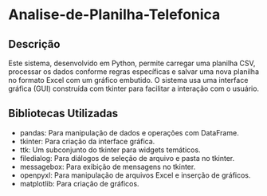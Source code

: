 # Analise-de-Planilha-Telefonica

## Descrição

Este sistema, desenvolvido em Python, permite carregar uma planilha CSV, processar os dados conforme regras específicas e salvar uma nova planilha no formato Excel com um gráfico embutido. O sistema usa uma interface gráfica (GUI) construída com tkinter para facilitar a interação com o usuário.

## Bibliotecas Utilizadas

- pandas: Para manipulação de dados e operações com DataFrame.
- tkinter: Para criação da interface gráfica.
- ttk: Um subconjunto do tkinter para widgets temáticos.
- filedialog: Para diálogos de seleção de arquivo e pasta no tkinter.
- messagebox: Para exibição de mensagens no tkinter.
- openpyxl: Para manipulação de arquivos Excel e inserção de gráficos.
- matplotlib: Para criação de gráficos.
